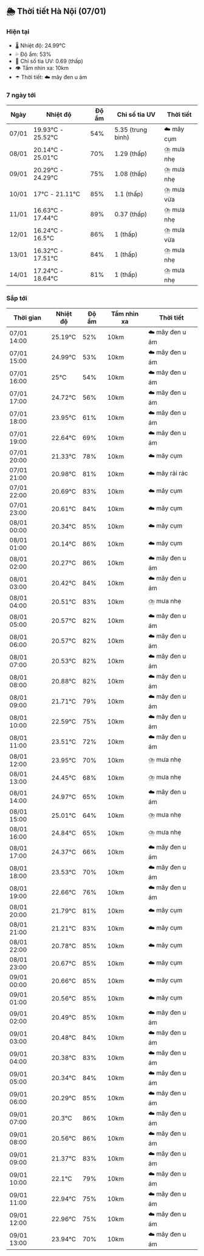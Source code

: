 ## 🌦️ Thời tiết Hà Nội (07/01)

### Hiện tại

- 🌡️ Nhiệt độ: 24.99℃
- 💦 Độ ẩm: 53%
- 🌟 Chỉ số tia UV: 0.69 (thấp)
- 👁️ Tầm nhìn xa: 10km
- ☂️ Thời tiết: ☁️ mây đen u ám

### 7 ngày tới

| Ngày | Nhiệt độ | Độ ẩm | Chỉ số tia UV | Thời tiết |
| --- | --- | --- | --- | --- |
| 07/01 | 19.93℃ - 25.52℃ | 54% | 5.35 (trung bình) | ☁️ mây cụm |
| 08/01 | 20.14℃ - 25.01℃ | 70% | 1.29 (thấp) | ⛈️ mưa nhẹ |
| 09/01 | 20.29℃ - 24.29℃ | 75% | 1.08 (thấp) | ⛈️ mưa nhẹ |
| 10/01 | 17℃ - 21.11℃ | 85% | 1.1 (thấp) | ⛈️ mưa vừa |
| 11/01 | 16.63℃ - 17.44℃ | 89% | 0.37 (thấp) | ⛈️ mưa nhẹ |
| 12/01 | 16.24℃ - 16.5℃ | 86% | 1 (thấp) | ⛈️ mưa vừa |
| 13/01 | 16.32℃ - 17.51℃ | 84% | 1 (thấp) | ⛈️ mưa nhẹ |
| 14/01 | 17.24℃ - 18.64℃ | 81% | 1 (thấp) | ⛈️ mưa nhẹ |

### Sắp tới

| Thời gian | Nhiệt độ | Độ ẩm | Tầm nhìn xa | Thời tiết |
| --- | --- | --- | --- | --- |
| 07/01 14:00 | 25.19℃ | 52% | 10km | ☁️ mây đen u ám |
| 07/01 15:00 | 24.99℃ | 53% | 10km | ☁️ mây đen u ám |
| 07/01 16:00 | 25℃ | 54% | 10km | ☁️ mây đen u ám |
| 07/01 17:00 | 24.72℃ | 56% | 10km | ☁️ mây đen u ám |
| 07/01 18:00 | 23.95℃ | 61% | 10km | ☁️ mây đen u ám |
| 07/01 19:00 | 22.64℃ | 69% | 10km | ☁️ mây đen u ám |
| 07/01 20:00 | 21.33℃ | 78% | 10km | ☁️ mây cụm |
| 07/01 21:00 | 20.98℃ | 81% | 10km | ☁️ mây rải rác |
| 07/01 22:00 | 20.69℃ | 83% | 10km | ☁️ mây cụm |
| 07/01 23:00 | 20.61℃ | 84% | 10km | ☁️ mây cụm |
| 08/01 00:00 | 20.34℃ | 85% | 10km | ☁️ mây cụm |
| 08/01 01:00 | 20.14℃ | 86% | 10km | ☁️ mây cụm |
| 08/01 02:00 | 20.27℃ | 86% | 10km | ☁️ mây đen u ám |
| 08/01 03:00 | 20.42℃ | 84% | 10km | ☁️ mây đen u ám |
| 08/01 04:00 | 20.51℃ | 83% | 10km | ⛈️ mưa nhẹ |
| 08/01 05:00 | 20.57℃ | 82% | 10km | ☁️ mây đen u ám |
| 08/01 06:00 | 20.57℃ | 82% | 10km | ☁️ mây đen u ám |
| 08/01 07:00 | 20.53℃ | 82% | 10km | ☁️ mây đen u ám |
| 08/01 08:00 | 20.88℃ | 82% | 10km | ☁️ mây đen u ám |
| 08/01 09:00 | 21.71℃ | 79% | 10km | ☁️ mây đen u ám |
| 08/01 10:00 | 22.59℃ | 75% | 10km | ☁️ mây đen u ám |
| 08/01 11:00 | 23.51℃ | 72% | 10km | ☁️ mây đen u ám |
| 08/01 12:00 | 23.95℃ | 70% | 10km | ⛈️ mưa nhẹ |
| 08/01 13:00 | 24.45℃ | 68% | 10km | ⛈️ mưa nhẹ |
| 08/01 14:00 | 24.97℃ | 65% | 10km | ☁️ mây đen u ám |
| 08/01 15:00 | 25.01℃ | 64% | 10km | ⛈️ mưa nhẹ |
| 08/01 16:00 | 24.84℃ | 65% | 10km | ⛈️ mưa nhẹ |
| 08/01 17:00 | 24.37℃ | 66% | 10km | ☁️ mây đen u ám |
| 08/01 18:00 | 23.53℃ | 70% | 10km | ☁️ mây đen u ám |
| 08/01 19:00 | 22.66℃ | 76% | 10km | ☁️ mây đen u ám |
| 08/01 20:00 | 21.79℃ | 81% | 10km | ☁️ mây cụm |
| 08/01 21:00 | 21.21℃ | 83% | 10km | ☁️ mây cụm |
| 08/01 22:00 | 20.78℃ | 85% | 10km | ☁️ mây cụm |
| 08/01 23:00 | 20.67℃ | 85% | 10km | ☁️ mây cụm |
| 09/01 00:00 | 20.66℃ | 85% | 10km | ☁️ mây cụm |
| 09/01 01:00 | 20.56℃ | 85% | 10km | ☁️ mây cụm |
| 09/01 02:00 | 20.49℃ | 85% | 10km | ☁️ mây đen u ám |
| 09/01 03:00 | 20.48℃ | 84% | 10km | ☁️ mây đen u ám |
| 09/01 04:00 | 20.38℃ | 83% | 10km | ☁️ mây đen u ám |
| 09/01 05:00 | 20.34℃ | 84% | 10km | ☁️ mây đen u ám |
| 09/01 06:00 | 20.29℃ | 85% | 10km | ☁️ mây đen u ám |
| 09/01 07:00 | 20.3℃ | 86% | 10km | ☁️ mây đen u ám |
| 09/01 08:00 | 20.56℃ | 86% | 10km | ☁️ mây đen u ám |
| 09/01 09:00 | 21.37℃ | 83% | 10km | ☁️ mây đen u ám |
| 09/01 10:00 | 22.1℃ | 79% | 10km | ☁️ mây đen u ám |
| 09/01 11:00 | 22.94℃ | 75% | 10km | ☁️ mây đen u ám |
| 09/01 12:00 | 22.96℃ | 75% | 10km | ☁️ mây đen u ám |
| 09/01 13:00 | 23.94℃ | 70% | 10km | ☁️ mây đen u ám |
